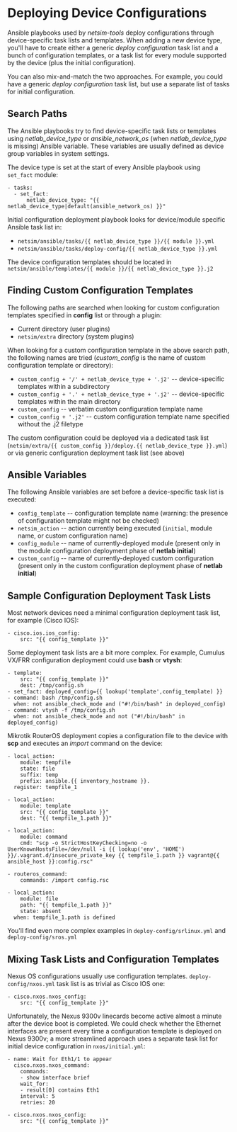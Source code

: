 # Deploying Device Configurations

Ansible playbooks used by *netsim-tools* deploy configurations through device-specific task lists and templates. When adding a new device type, you'll have to create either a generic _deploy configuration_ task list and a bunch of configuration templates, or a task list for every module supported by the device (plus the initial configuration).

You can also mix-and-match the two approaches. For example, you could have a generic *deploy configuration* task list, but use a separate list of tasks for initial configuration.

## Search Paths

The Ansible playbooks try to find device-specific task lists or templates using *netlab_device_type* or *ansible_network_os* (when *netlab_device_type* is missing) Ansible variable. These variables are usually defined as device group variables in system settings.

The device type is set at the start of every Ansible playbook using `set_fact` module:

```
- tasks:
  - set_fact:
      netlab_device_type: "{{ netlab_device_type|default(ansible_network_os) }}"
```

Initial configuration deployment playbook looks for device/module specific Ansible task list in:

* `netsim/ansible/tasks/{{ netlab_device_type }}/{{ module }}.yml`
* `netsim/ansible/tasks/deploy-config/{{ netlab_device_type }}.yml`

The device configuration templates should be located in `netsim/ansible/templates/{{ module }}/{{ netlab_device_type }}.j2`

## Finding Custom Configuration Templates

The following paths are searched when looking for custom configuration templates specified in **config** list or through a plugin:

* Current directory (user plugins)
* `netsim/extra` directory (system plugins)

When looking for a custom configuration template in the above search path, the following names are tried (*custom_config* is the name of custom configuration template or directory):

* `custom_config + '/' + netlab_device_type + '.j2'` -- device-specific templates within a subdirectory
* `custom_config + '.' + netlab_device_type + '.j2'` -- device-specific templates within the main directory
* `custom_config` -- verbatim custom configuration template name
* `custom_config + '.j2'` -- custom configuration template name specified without the .j2 filetype

The custom configuration could be deployed via a dedicated task list (`netsim/extra/{{ custom_config }}/deploy.{{ netlab_device_type }}.yml`) or via generic configuration deployment task list (see above)

## Ansible Variables

The following Ansible variables are set before a device-specific task list is executed:

* `config_template` -- configuration template name (warning: the presence of configuration template might not be checked)
* `netsim_action` -- action currently being executed (`initial`,  module name, or custom configuration name)
* `config_module` -- name of currently-deployed module (present only in the module configuration deployment phase of **netlab initial**)
* `custom_config` -- name of currently-deployed custom configuration (present only in the custom configuration deployment phase of **netlab initial**)

## Sample Configuration Deployment Task Lists

Most network devices need a minimal configuration deployment task list, for example (Cisco IOS):

```
- cisco.ios.ios_config:
    src: "{{ config_template }}"
```

Some deployment task lists are a bit more complex. For example, Cumulus VX/FRR configuration deployment could use **bash** or **vtysh**:

```
- template:
    src: "{{ config_template }}"
    dest: /tmp/config.sh
- set_fact: deployed_config={{ lookup('template',config_template) }}
- command: bash /tmp/config.sh
  when: not ansible_check_mode and ("#!/bin/bash" in deployed_config)
- command: vtysh -f /tmp/config.sh
  when: not ansible_check_mode and not ("#!/bin/bash" in deployed_config)
```

Mikrotik RouterOS deployment copies a configuration file to the device with **scp** and executes an *import* command on the device:

```
- local_action:
    module: tempfile
    state: file
    suffix: temp
    prefix: ansible.{{ inventory_hostname }}.
  register: tempfile_1

- local_action:
    module: template
    src: "{{ config_template }}"
    dest: "{{ tempfile_1.path }}"

- local_action:
    module: command
    cmd: "scp -o StrictHostKeyChecking=no -o UserKnownHostsFile=/dev/null -i {{ lookup('env', 'HOME') }}/.vagrant.d/insecure_private_key {{ tempfile_1.path }} vagrant@{{ ansible_host }}:config.rsc"

- routeros_command:
    commands: /import config.rsc

- local_action:
    module: file
    path: "{{ tempfile_1.path }}"
    state: absent
  when: tempfile_1.path is defined
```

You'll find even more complex examples in `deploy-config/srlinux.yml` and `deploy-config/sros.yml`

## Mixing Task Lists and Configuration Templates

Nexus OS configurations usually use configuration templates. `deploy-config/nxos.yml` task list is as trivial as Cisco IOS one:

```
- cisco.nxos.nxos_config:
    src: "{{ config_template }}"
```

Unfortunately, the Nexus 9300v linecards become active almost a minute after the device boot is completed. We could check whether the Ethernet interfaces are present every time a configuration template is deployed on Nexus 9300v; a more streamlined approach uses a separate task list for initial device configuration in `nxos/initial.yml`:

```
- name: Wait for Eth1/1 to appear
  cisco.nxos.nxos_command:
    commands:
    - show interface brief
    wait_for:
    - result[0] contains Eth1
    interval: 5
    retries: 20

- cisco.nxos.nxos_config:
    src: "{{ config_template }}"
```
